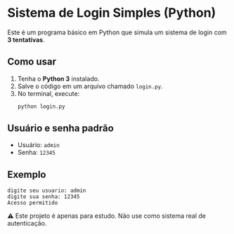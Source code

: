 # Sistema de Login Simples (Python)

Este é um programa básico em Python que simula um sistema de login com **3 tentativas**.

## Como usar
1. Tenha o **Python 3** instalado.
2. Salve o código em um arquivo chamado `login.py`.
3. No terminal, execute:
   ```bash
   python login.py
   ```

## Usuário e senha padrão
- Usuário: `admin`
- Senha: `12345`

## Exemplo
```
digite seu usuario: admin
digite sua senha: 12345
Acesso permitido
```

⚠️ Este projeto é apenas para estudo. Não use como sistema real de autenticação.

